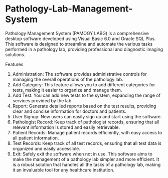 # Pathology-Lab-Management-System
Pathology Management System (PAMOGY LABG) is a comprehensive desktop software developed using Visual Basic 6.0 and Oracle SQL Plus. This software is designed to streamline and automate the various tasks performed in a pathology lab, providing professional and diagnostic imaging solutions.

Features
1. Administration: The software provides administrative controls for managing the overall operations of the pathology lab.
2. Add Category: This feature allows you to add different categories for tests, making it easier to organize and manage them.
3. Add Test: You can add new tests to the system, expanding the range of services provided by the lab.
4. Report: Generate detailed reports based on the test results, providing clear and concise information for doctors and patients.
5. User Signup: New users can easily sign up and start using the software.
6. Pathologist Record: Keep track of pathologist records, ensuring that all relevant information is stored and easily retrievable.
7. Patient Records: Manage patient records efficiently, with easy access to all patient information.
8. Test Records: Keep track of all test records, ensuring that all test data is organized and easily accessible.
9. Exit: Safely exit the software when not in use.
This software aims to make the management of a pathology lab simpler and more efficient. It is a robust solution that handles all the tasks of a pathology lab, making it an invaluable tool for any healthcare institution.
